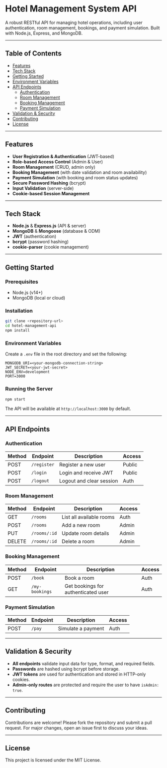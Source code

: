 # Hotel Management System API

A robust RESTful API for managing hotel operations, including user authentication, room management, bookings, and payment simulation. Built with Node.js, Express, and MongoDB.

---

## Table of Contents

- [Features](#features)
- [Tech Stack](#tech-stack)
- [Getting Started](#getting-started)
- [Environment Variables](#environment-variables)
- [API Endpoints](#api-endpoints)
  - [Authentication](#authentication)
  - [Room Management](#room-management)
  - [Booking Management](#booking-management)
  - [Payment Simulation](#payment-simulation)
- [Validation & Security](#validation--security)
- [Contributing](#contributing)
- [License](#license)

---

## Features

- **User Registration & Authentication** (JWT-based)
- **Role-based Access Control** (Admin & User)
- **Room Management** (CRUD, admin only)
- **Booking Management** (with date validation and room availability)
- **Payment Simulation** (with booking and room status updates)
- **Secure Password Hashing** (bcrypt)
- **Input Validation** (server-side)
- **Cookie-based Session Management**

---

## Tech Stack

- **Node.js** & **Express.js** (API & server)
- **MongoDB** & **Mongoose** (database & ODM)
- **JWT** (authentication)
- **bcrypt** (password hashing)
- **cookie-parser** (cookie management)

---

## Getting Started

### Prerequisites

- Node.js (v14+)
- MongoDB (local or cloud)

### Installation

```bash
git clone <repository-url>
cd hotel-management-api
npm install
```

### Environment Variables

Create a `.env` file in the root directory and set the following:

```
MONGODB_URI=<your-mongodb-connection-string>
JWT_SECRET=<your-jwt-secret>
NODE_ENV=development
PORT=3000
```

### Running the Server

```bash
npm start
```

The API will be available at `http://localhost:3000` by default.

---

## API Endpoints

### Authentication

| Method | Endpoint      | Description                | Access |
|--------|--------------|----------------------------|--------|
| POST   | `/register`  | Register a new user        | Public |
| POST   | `/login`     | Login and receive JWT      | Public |
| POST   | `/logout`    | Logout and clear session   | Auth   |

### Room Management

| Method | Endpoint         | Description                | Access    |
|--------|-----------------|----------------------------|-----------|
| GET    | `/rooms`        | List all available rooms   | Auth      |
| POST   | `/rooms`        | Add a new room             | Admin     |
| PUT    | `/rooms/:id`    | Update room details        | Admin     |
| DELETE | `/rooms/:id`    | Delete a room              | Admin     |

### Booking Management

| Method | Endpoint        | Description                       | Access |
|--------|----------------|-----------------------------------|--------|
| POST   | `/book`        | Book a room                       | Auth   |
| GET    | `/my-bookings` | Get bookings for authenticated user| Auth   |

### Payment Simulation

| Method | Endpoint | Description           | Access |
|--------|----------|----------------------|--------|
| POST   | `/pay`   | Simulate a payment   | Auth   |

---

## Validation & Security

- **All endpoints** validate input data for type, format, and required fields.
- **Passwords** are hashed using bcrypt before storage.
- **JWT tokens** are used for authentication and stored in HTTP-only cookies.
- **Admin-only routes** are protected and require the user to have `isAdmin: true`.

---

## Contributing

Contributions are welcome! Please fork the repository and submit a pull request. For major changes, open an issue first to discuss your ideas.

---

## License

This project is licensed under the MIT License.

